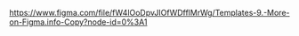 https://www.figma.com/file/fW4lOoDpvJIOfWDfflMrWg/Templates-9.-More-on-Figma.info-Copy?node-id=0%3A1